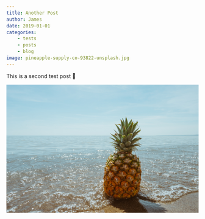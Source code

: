 ```yaml
---
title: Another Post
author: James
date: 2019-01-01
categories: 
    - tests
    - posts
    - blog 
image: pineapple-supply-co-93822-unsplash.jpg
---
```

This is a second test post 🎉

![](pineapple-supply-co-93822-unsplash.jpg)